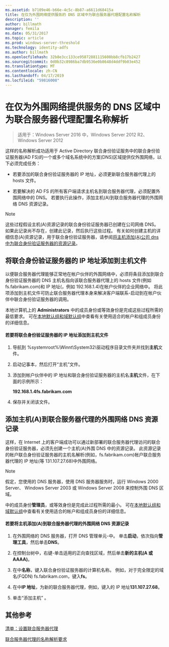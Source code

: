 ```yaml
---
ms.assetid: b7109e46-b66e-4c5c-8b87-a6611d68415a
title: 在仅为外围网络提供服务的 DNS 区域中为联合服务器代理配置名称解析
description: ''
author: billmath
manager: femila
ms.date: 05/31/2017
ms.topic: article
ms.prod: windows-server-threshold
ms.technology: identity-adfs
ms.author: billmath
ms.openlocfilehash: 32b8e3cc133ce95872881115608bb8cfb17b2427
ms.sourcegitcommit: 0d0b32c8986ba7db9536e0b8648d4ddf9b03e452
ms.translationtype: MT
ms.contentlocale: zh-CN
ms.lasthandoff: 04/17/2019
ms.locfileid: "59816008"
---
```

# <a name="configure-name-resolution-for-a-federation-server-proxy-in-a-dns-zone-that-serves-only-the-perimeter-network"></a>在仅为外围网络提供服务的 DNS 区域中为联合服务器代理配置名称解析

>适用于：Windows Server 2016 中，Windows Server 2012 R2、 Windows Server 2012

这样的名称解析成功适用于 Active Directory 联合身份验证服务中的联合身份验证服务器\(AD FS\)的一个或多个域名系统中的方案\(DNS\)区域提供仅外围网络，以下必须完成任务：  
  
-   若要添加的联合身份验证服务器的 IP 地址，必须更新联合服务器代理上的 hosts 文件。  
  
-   若要解决的 AD FS 的所有客户端请求主机名到联合服务器代理，必须配置外围网络中的 DNS。 若要执行此操作，添加主机\(A\)到联合服务器代理的外围网络 DNS 资源记录。  
  
> [!NOTE]  
> 这些过程假设主机\(A\)资源记录的联合身份验证服务器已创建在公司网络 DNS。 如果此记录尚不存在，创建此记录，然后执行这些过程。 有关如何创建主机的详细信息\(A\)资源记录，用于联合身份验证服务器，请参阅[将主机添加&#40;A&#41;公司 dns 中为联合身份验证服务器的资源记录](Add-a-Host--A--Resource-Record-to-Corporate-DNS-for-a-Federation-Server.md)。  
  
## <a name="add-the-ip-address-of-a-federation-server-to-the-hosts-file"></a>将联合身份验证服务器的 IP 地址添加到主机文件  
以便联合服务器代理能够正常地在帐户伙伴的外围网络中，必须将条目添加到联合身份验证服务器的 DNS 主机名指向该联合服务器代理上的 hosts 文件\(例如 fs.fabrikam.com\)和 IP 地址\(，例如 192.168.1.4\)在帐户伙伴的企业网络中。 将此项添加到主机文件可防止联合服务器代理本身来解决客户端联系\-启动到在帐户伙伴中联合身份验证服务器的调用。  
  
本地计算机上的 **Administrators** 中的成员身份或等效身份是完成这些过程所需的最低要求。  可在[本地默认组和域默认组](https://go.microsoft.com/fwlink/?LinkId=83477)中查看有关使用适合的帐户和组成员身份的详细信息。   
  
#### <a name="to-add-the-ip-address-of-a-federation-server-to-the-hosts-file"></a>若要将联合身份验证服务器的 IP 地址添加到主机文件  
  
1.  导航到 %systemroot%\\Winnt\\System32\\驱动程序目录文件夹并找到**主机**文件。  
  
2.  启动记事本，然后打开“主机”文件。  
  
3.  添加到帐户伙伴中的 IP 地址和联合身份验证服务器的主机名**主机**文件，在下面的示例所示：  
  
    **192.168.1.4fs.fabrikam.com**  
  
4.  保存并关闭该文件。  
  
## <a name="add-a-host-a-resource-record-to-perimeter-dns-for-a-federation-server-proxy"></a>添加主机\(A\)到联合服务器代理的外围网络 DNS 资源记录  
这样，在 Internet 上的客户端成功可以通过新部署的联合服务器代理访问的联合身份验证服务器，必须先创建一个主机\(A\)外围 DNS 中的资源记录。 此资源记录的帐户联合身份验证服务器的主机名解析\(例如，fs.fabrikam.com\)帐户联合服务器代理的 IP 地址\(等 131.107.27.68\)中外围网络。  
  
> [!NOTE]  
> 假定，您使用的 DNS 服务器，使用 DNS 服务器服务时，运行 Windows 2000 Server、 Windows Server 2003 或 Windows Server 2008 来控制外围 DNS 区域。  
  
中的成员身份**管理员**，或等效身份是完成此过程所需的最小。  可在[本地默认组和域默认组](https://go.microsoft.com/fwlink/?LinkId=83477)中查看有关使用适合的帐户和组成员身份的详细信息。   
  
#### <a name="to-add-a-host-a-resource-record-to-perimeter-dns-for-a-federation-server-proxy"></a>若要将主机添加\(A\)到联合服务器代理的外围网络 DNS 资源记录  
  
1.  在外围网络的 DNS 服务器，打开 DNS 管理单元\-中。 单击**启动**，依次指向**管理工具**，然后单击**DNS**。  
  
2.  在控制台树中，右键\-单击适用的正向查找区域，然后单击**新的主机\(A 或 AAAA\)**。  
  
3.  在中**名称**，键入联合身份验证服务器的计算机名称。 例如，对于完全限定的域名\(FQDN\) fs.fabrikam.com，键入**fs**。  
  
4.  在中**IP 地址**，为新的联合服务器代理，例如，键入的 IP 地址**131.107.27.68**。  
  
5.  单击“添加主机” 。  
  
## <a name="additional-references"></a>其他参考  
[清单：设置联合服务器代理](Checklist--Setting-Up-a-Federation-Server-Proxy.md)  
  
[联合服务器代理的名称解析要求](https://technet.microsoft.com/library/dd807055.aspx)  
  

